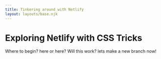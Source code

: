 ```yaml
---
title: Tinkering around with Netlify
layout: layouts/base.njk
---
```


# Exploring Netlify with CSS Tricks

Where to begin? here or here? Will this work? lets make a new branch now!
